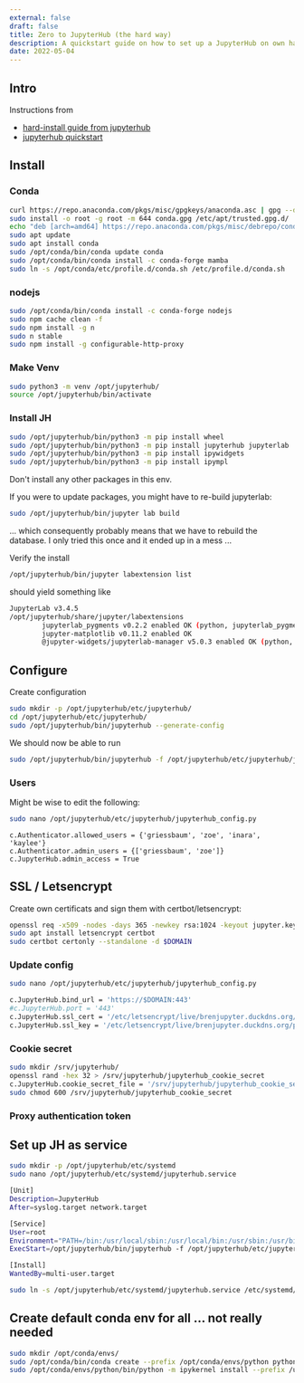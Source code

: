 ```yaml
---
external: false
draft: false
title: Zero to JupyterHub (the hard way)
description: A quickstart guide on how to set up a JupyterHub on own hardware (or on a VPS)
date: 2022-05-04
--- 
```



## Intro

Instructions from 
- [hard-install guide from jupyterhub](https://github.com/jupyterhub/jupyterhub-the-hard-way/blob/master/docs/installation-guide-hard.md)
- [jupyterhub quickstart](https://jupyterhub.readthedocs.io/en/latest/quickstart.html)


## Install

### Conda
```bash
curl https://repo.anaconda.com/pkgs/misc/gpgkeys/anaconda.asc | gpg --dearmor > conda.gpg
sudo install -o root -g root -m 644 conda.gpg /etc/apt/trusted.gpg.d/
echo "deb [arch=amd64] https://repo.anaconda.com/pkgs/misc/debrepo/conda stable main" | sudo tee /etc/apt/sources.list.d/conda.list
sudo apt update
sudo apt install conda
sudo /opt/conda/bin/conda update conda
sudo /opt/conda/bin/conda install -c conda-forge mamba
sudo ln -s /opt/conda/etc/profile.d/conda.sh /etc/profile.d/conda.sh
```

### nodejs
```bash
sudo /opt/conda/bin/conda install -c conda-forge nodejs 
sudo npm cache clean -f
sudo npm install -g n
sudo n stable
sudo npm install -g configurable-http-proxy
```

### Make Venv
```bash
sudo python3 -m venv /opt/jupyterhub/
source /opt/jupyterhub/bin/activate
```

### Install JH

```bash
sudo /opt/jupyterhub/bin/python3 -m pip install wheel
sudo /opt/jupyterhub/bin/python3 -m pip install jupyterhub jupyterlab
sudo /opt/jupyterhub/bin/python3 -m pip install ipywidgets
sudo /opt/jupyterhub/bin/python3 -m pip install ipympl
```

Don't install any other packages in this env.

If you were to update packages, you might have to re-build jupyterlab:
 
```bash
sudo /opt/jupyterhub/bin/jupyter lab build
```

... which consequently probably means that we have to rebuild the database.
I only tried this once and it ended up in a mess ...


Verify the install
```bash
/opt/jupyterhub/bin/jupyter labextension list
```

should yield something like
```bash
JupyterLab v3.4.5
/opt/jupyterhub/share/jupyter/labextensions
        jupyterlab_pygments v0.2.2 enabled OK (python, jupyterlab_pygments)
        jupyter-matplotlib v0.11.2 enabled OK
        @jupyter-widgets/jupyterlab-manager v5.0.3 enabled OK (python, jupyterlab_widgets)
```


## Configure
Create configuration

```bash
sudo mkdir -p /opt/jupyterhub/etc/jupyterhub/
cd /opt/jupyterhub/etc/jupyterhub/
sudo /opt/jupyterhub/bin/jupyterhub --generate-config
```

We should now be able to run
```bash
sudo /opt/jupyterhub/bin/jupyterhub -f /opt/jupyterhub/etc/jupyterhub/jupyterhub_config.py
```

### Users

Might be wise to edit the following:

```bash
sudo nano /opt/jupyterhub/etc/jupyterhub/jupyterhub_config.py
```

```
c.Authenticator.allowed_users = {'griessbaum', 'zoe', 'inara', 'kaylee'}
c.Authenticator.admin_users = {['griessbaum', 'zoe']}
c.JupyterHub.admin_access = True
```
    
## SSL / Letsencrypt 
Create own certificats and sign them with certbot/letsencrypt:

```bash
openssl req -x509 -nodes -days 365 -newkey rsa:1024 -keyout jupyter.key -out jupyter.pem
sudo apt install letsencrypt certbot
sudo certbot certonly --standalone -d $DOMAIN
```


### Update config
```bash
sudo nano /opt/jupyterhub/etc/jupyterhub/jupyterhub_config.py
```

```bash
c.JupyterHub.bind_url = 'https://$DOMAIN:443'
#c.JupyterHub.port = '443'
c.JupyterHub.ssl_cert = '/etc/letsencrypt/live/brenjupyter.duckdns.org/fullchain.pem'
c.JupyterHub.ssl_key = '/etc/letsencrypt/live/brenjupyter.duckdns.org/privkey.pem'
```

### Cookie secret

```bash
sudo mkdir /srv/jupyterhub/
openssl rand -hex 32 > /srv/jupyterhub/jupyterhub_cookie_secret
c.JupyterHub.cookie_secret_file = '/srv/jupyterhub/jupyterhub_cookie_secret'
sudo chmod 600 /srv/jupyterhub/jupyterhub_cookie_secret
```


### Proxy authentication token

    
    
## Set up JH as service
```bash
sudo mkdir -p /opt/jupyterhub/etc/systemd
sudo nano /opt/jupyterhub/etc/systemd/jupyterhub.service
```

```bash
[Unit]
Description=JupyterHub
After=syslog.target network.target

[Service]
User=root
Environment="PATH=/bin:/usr/local/sbin:/usr/local/bin:/usr/sbin:/usr/bin:/opt/jupyterhub/bin"
ExecStart=/opt/jupyterhub/bin/jupyterhub -f /opt/jupyterhub/etc/jupyterhub/jupyterhub_config.py

[Install]
WantedBy=multi-user.target
```

```bash
sudo ln -s /opt/jupyterhub/etc/systemd/jupyterhub.service /etc/systemd/system/jupyterhub.service
```


## Create default conda env for all ... not really needed
```bash
sudo mkdir /opt/conda/envs/
sudo /opt/conda/bin/conda create --prefix /opt/conda/envs/python python=3.10 ipykernel
sudo /opt/conda/envs/python/bin/python -m ipykernel install --prefix /usr/local/ --name 'python' --display-name "Python (default)"
```
